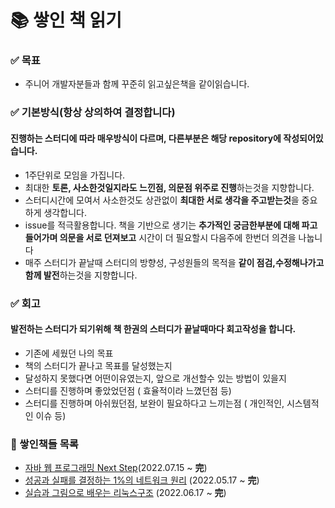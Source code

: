 # 📚 쌓인 책 읽기

### ✅ 목표
- 주니어 개발자분들과 함께 꾸준히 읽고싶은책을 같이읽습니다.

### ✅ 기본방식(항상 상의하여 결정합니다)
#### 진행하는 스터디에 따라 매우방식이 다르며, 다른부분은 해당 repository에 작성되어있습니다.

- 1주단위로 모임을 가집니다.
- 최대한 **토론, 사소한것일지라도 느낀점, 의문점 위주로 진행**하는것을 지향합니다.
- 스터디시간에 모여서 사소한것도 상관없이 **최대한 서로 생각을 주고받는것**을 중요하게 생각합니다.
- issue를 적극활용합니다. 책을 기반으로 생기는 **추가적인 궁금한부분에 대해 파고들어가며 의문을 서로 던져보고** 시간이 더 필요할시 다음주에 한번더 의견을 나눕니다
- 매주 스터디가 끝날때 스터디의 방향성, 구성원들의 목적을 **같이 점검,수정해나가고 함께 발전**하는것을 지향합니다.




### ✅ 회고
#### 발전하는 스터디가 되기위해 책 한권의 스터디가 끝날때마다 회고작성을 합니다.
- 기존에 세웠던 나의 목표
- 책의 스터디가 끝나고 목표를 달성했는지
- 달성하지 못했다면 어떤이유였는지, 앞으로 개선할수 있는 방법이 있을지
- 스터디를 진행하며 좋았었던점 ( 효율적이라 느꼈던점 등)
- 스터디를 진행하며 아쉬웠던점, 보완이 필요하다고 느끼는점 ( 개인적인, 시스템적인 이슈 등)


### 🛒 쌓인책들 목록
- [자바 웹 프로그래밍 Next Step](https://github.com/Stacked-Book/javaweb-nextstep-book-study)(2022.07.15 ~ **完**)
- [성공과 실패를 결정하는 1%의 네트워크 원리](https://github.com/Stacked-Book/network) (2022.05.17 ~ **完**)
- [실습과 그림으로 배우는 리눅스구조](https://github.com/Stacked-Book/os-hardware) (2022.06.17 ~ **完**)

